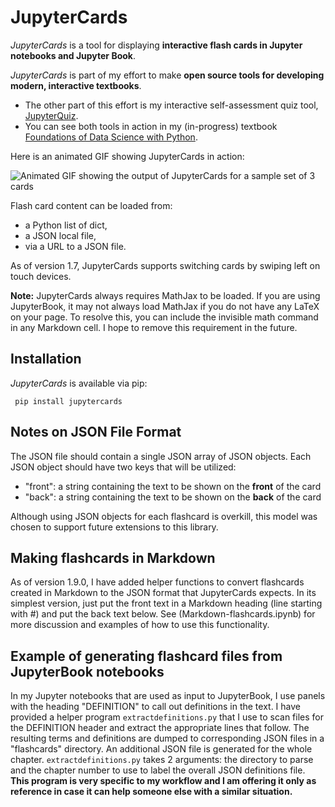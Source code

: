 
# JupyterCards
*JupyterCards* is a tool for displaying **interactive flash cards in Jupyter notebooks and Jupyter Book**. 

*JupyterCards* is part of my effort to make **open source tools for developing modern, interactive textbooks**.
* The other part of this effort is my interactive self-assessment quiz tool, 
[JupyterQuiz](https://github.com/jmshea/jupyterquiz).  
* You can see both tools in action in my 
(in-progress) textbook [Foundations of Data Science with Python](https://jmshea.github.io/Foundations-of-Data-Science-with-Python/).

Here is an animated GIF showing JupyterCards in action:

![Animated GIF showing the output of JupyterCards for a sample set of 3 cards](flashcards.gif)

Flash card content can be loaded from:
* a Python list of dict,
* a JSON local file,
* via a URL to a JSON file.

As of version 1.7, JupyterCards supports switching cards by swiping left on touch devices. 

**Note:** JupyterCards always requires MathJax to be loaded. If you are using JupyterBook,
it may not always load MathJax if you do not have any LaTeX on your page. To resolve this, 
you can include the invisible math command $\,\!$ in any Markdown cell. I hope to remove
this requirement in the future.


## Installation 

*JupyterCards* is available via pip:

``` pip install jupytercards```


## Notes on JSON File Format
The JSON file should contain a single JSON array of JSON objects. Each JSON object should have two keys
that will be utilized:
* "front": a string containing the text to be shown on the **front** of the card
* "back": a string containing the text to be shown on the **back** of the card

Although using JSON objects for each flashcard is overkill, this model was
chosen to support future extensions to this library.

## Making flashcards in Markdown 

As of version 1.9.0, I have added helper functions to convert flashcards created in Markdown to the
JSON format that JupyterCards expects. In its simplest version, just put the front text in a Markdown
heading (line starting with #) and put the back text below.   See (Markdown-flashcards.ipynb) for
more discussion and examples of how to use this functionality.

## Example of generating flashcard files from JupyterBook notebooks

In my Jupyter notebooks that are used as input to JupyterBook, I use panels with
the heading "DEFINITION" to call out definitions in the text. I have provided a
helper program `extractdefinitions.py` that I use to scan files for the
DEFINITION header and extract the appropriate lines that follow. The resulting
terms and definitions are dumped to corresponding JSON files in a "flashcards"
directory. An additional JSON file is generated for the whole chapter.
`extractdefinitions.py` takes 2 arguments: the directory to parse and the
chapter number to use to label the overall JSON definitions file. **This program
is very specific to my workflow and I am offering it only as reference in case
it can help someone else with a similar situation.**
